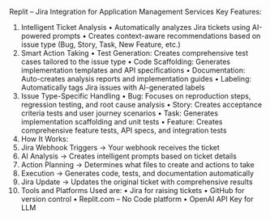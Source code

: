 Replit – Jira Integration for Application Management Services
Key Features:
1.	Intelligent Ticket Analysis
•	Automatically analyzes Jira tickets using AI-powered prompts
•	Creates context-aware recommendations based on issue type (Bug, Story, Task, New Feature, etc.)
2.	Smart Action Taking
•	Test Generation: Creates comprehensive test cases tailored to the issue type
•	Code Scaffolding: Generates implementation templates and API specifications
•	Documentation: Auto-creates analysis reports and implementation guides
•	Labeling: Automatically tags Jira issues with AI-generated labels
3.	Issue Type-Specific Handling
•	Bug: Focuses on reproduction steps, regression testing, and root cause analysis
•	Story: Creates acceptance criteria tests and user journey scenarios
•	Task: Generates implementation scaffolding and unit tests
•	Feature: Creates comprehensive feature tests, API specs, and integration tests
4.	How It Works:
1.	Jira Webhook Triggers → Your webhook receives the ticket
2.	AI Analysis → Creates intelligent prompts based on ticket details
3.	Action Planning → Determines what files to create and actions to take
4.	Execution → Generates code, tests, and documentation automatically
5.	Jira Update → Updates the original ticket with comprehensive results
5.	Tools and Platforms Used are:
•	Jira for raising tickets
•	GitHub for version control
•	Replit.com – No Code platform
•	OpenAI API Key for LLM


